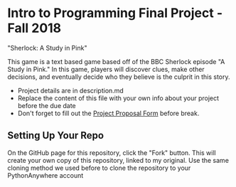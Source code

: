 # Intro to Programming Final Project - Fall 2018
"Sherlock: A Study in Pink"

This game is a text based game based off of the BBC Sherlock episode "A Study in Pink." In this game, players will discover clues, make other decisions, and eventually decide who they believe is the culprit in this story.

* Project details are in description.md
* Replace the content of this file with your own info about your project before the due date
* Don't forget to fill out the [Project Proposal Form](https://airtable.com/shrrdA41unoBvi6Ki) before break.

## Setting Up Your Repo

On the GitHub page for this repository, click the "Fork" button. This will create your own copy of this repository, linked to my original. Use the same cloning method we used before to clone the repository to your PythonAnywhere account
